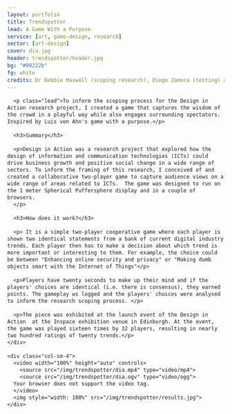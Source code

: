 ```yaml
---
layout: portfolio
title: Trendspotter
lead: A Game With a Purpose
service: [art, game-design, research]
sector: [art-design]
cover: dia.jpg
header: trendspotter/header.jpg
bg: "#00222b"
fg: white
credits: Dr Debbie Maxwell (scoping research), Diego Zamora (testing) and Pufferfish (spherical display company).
---
```



  <div class="row">
    <div class="col-sm-8">

      <p class="lead">To inform the scoping process for the Design in Action research project, I created a game that captures the wisdom of the crowd in a playful way while also engages surrounding spectators. Inspired by Luis von Ahn's game with a purpose.</p>
      
      <h3>Summary</h3>
      
      <p>Design in Action was a research project that explored how the design of information and communication technologies (ICTs) could drive business growth and positive social change in a wide range of sectors. To inform the framing of this research, I conceived of and created a collaborative two-player game to capture audience views on a wide range of areas related to ICTs.  The game was designed to run on the 1 meter Spherical Puffersphere display and in a couple of browsers.
      </p>
      
      <h3>How does it work?</h3>

      <p> It is a simple two-player cooperative game where each player is shown two identical statements from a bank of current digital industry trends. Each player then has to make a decision about which trend is more important or interesting to them. For example, the choice could be between "Enhancing online security and privacy" or "Making dumb objects smart with the Internet of Things"</p>

      <p>Players have twenty seconds to make up their mind and if the players' choices are identical (i.e. there is consensus), they earned points. The gameplay ws logged and the players' choices were analysed to inform the research scoping process. </p>

      <p>The piece was exhibited at the launch event of the Design in Action  at the Inspace exhibition venue in Edinburgh. At the event, the game was played sixteen times by 32 players, resulting in nearly two hundred ratings of twenty trends.</p>
    </div>

    <div class="col-sm-4">
      <video width="100%" height="auto" controls>
        <source src="/img/trendspotter/dia.mp4" type="video/mp4">
        <source src="/img/trendspotter/dia.ogv" type="video/ogg">
      Your browser does not support the video tag.
      </video> 
      <img style="width: 100%" src="/img/trendspotter/results.jpg">
    </div>
  </div>